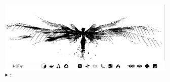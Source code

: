 <img src="./banner.png">
<details><summary> :: </summary>
<!--START_SECTION:waka-->

```
From: 09 August 2024 - To: 08 October 2025

Total Time: 1,969 hrs 25 mins

PHP                        485 hrs 44 mins //////-------------------   22.92 %
Python                     426 hrs 12 mins /////--------------------   20.11 %
Markdown                   223 hrs 24 mins ///----------------------   10.54 %
Other                      150 hrs 5 mins  //-----------------------   07.08 %
```

<!--END_SECTION:waka-->
</details>
